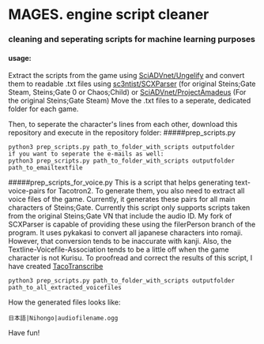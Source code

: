 # MAGES. engine script cleaner  
### cleaning and seperating scripts for machine learning purposes

#### usage:

Extract the scripts from the game using [SciADVnet/Ungelify](https://github.com/CommitteeOfZero/SciAdv.Net) and convert them to readable .txt files using [sc3ntist/SCXParser](https://github.com/KaitoCross/sc3ntist) (for original Steins;Gate Steam, Steins;Gate 0 or Chaos;Child) or [SciADVnet/ProjectAmadeus](https://github.com/CommitteeOfZero/SciAdv.Net) (For the original Steins;Gate Steam)
Move the .txt files to a seperate, dedicated folder for each game.  

Then, to seperate the character's lines from each other, download this repository and execute in the repository folder:
#####prep_scripts.py
```use
python3 prep_scripts.py path_to_folder_with_scripts outputfolder
if you want to seperate the e-mails as well:
python3 prep_scripts.py path_to_folder_with_scripts outputfolder path_to_emailtextfile
```
#####prep_scripts_for_voice.py
This is a script that helps generating text-voice-pairs for Tacotron2. To generate them, you also need to extract all voice files of the game. Currently, it generates these pairs for all main characters of Steins;Gate.
Currently this script only supports scripts taken from the original Steins;Gate VN that include the audio ID. My fork of SCXParser is capable of providing these using the filerPerson branch of the program.
It uses pykakasi to convert all japanese characters into romaji. However, that conversion tends to be inaccurate with kanji. Also, the Textline-Voicefile-Association tends to be a little off when the game character is not Kurisu. To proofread and correct the results of this script, I have created [TacoTranscribe](https://github.com/KaitoCross/TacoTranscribe)
```use
python3 prep_scripts.py path_to_folder_with_scripts outputfolder path_to_all_extracted_voicefiles
```
How the generated files looks like:
```
日本語|Nihongo|audiofilename.ogg
```

Have fun!
